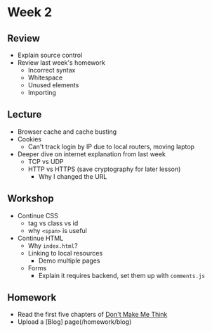 # Week 2

## Review

- Explain source control
- Review last week's homework
  - Incorrect syntax
  - Whitespace
  - Unused elements
  - Importing

## Lecture

- Browser cache and cache busting
- Cookies
  - Can't track login by IP due to local routers, moving laptop
- Deeper dive on internet explanation from last week
  - TCP vs UDP
  - HTTP vs HTTPS (save cryptography for later lesson)
    - Why I changed the URL

## Workshop

- Continue CSS
  - tag vs class vs id
  - why `<span>` is useful
- Continue HTML
  - Why `index.html`?
  - Linking to local resources
    - Demo multiple pages
  - Forms
    - Explain it requires backend, set them up with `comments.js`

## Homework

- Read the first five chapters of [Don't Make Me Think](http://static.mpaulweeks.com/files/think.pdf)
- Upload a [Blog] page(/homework/blog)
